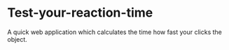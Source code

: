 # Test-your-reaction-time
A quick web application which calculates the time how fast your clicks the object.
